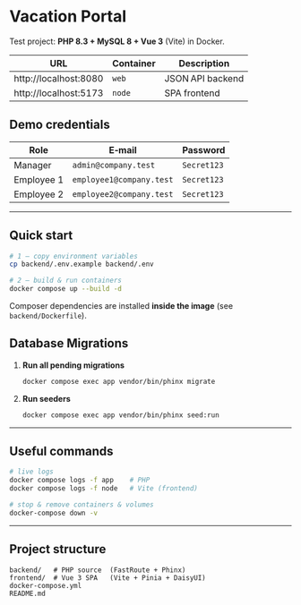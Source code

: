 # Vacation Portal

Test project: **PHP 8.3 + MySQL 8 + Vue 3** (Vite) in Docker.

| URL                         | Container | Description      |
|-----------------------------|-----------|------------------|
| http://localhost:8080       | `web`     | JSON API backend |
| http://localhost:5173       | `node`    | SPA frontend     |

## Demo credentials

| Role       | E‑mail                   | Password    |
|------------|--------------------------|-------------|
| Manager    | `admin@company.test`     | `Secret123` |
| Employee 1 | `employee1@company.test` | `Secret123` |
| Employee 2 | `employee2@company.test` | `Secret123` |

---

## Quick start

```bash
# 1 – copy environment variables
cp backend/.env.example backend/.env

# 2 – build & run containers
docker compose up --build -d
```

Composer dependencies are installed **inside the image** (see `backend/Dockerfile`).

## Database Migrations

1. **Run all pending migrations**
   ```bash
   docker compose exec app vendor/bin/phinx migrate
   ```
2. **Run seeders**
   ```bash
   docker compose exec app vendor/bin/phinx seed:run
   ```

---

## Useful commands

```bash
# live logs
docker compose logs -f app    # PHP
docker compose logs -f node   # Vite (frontend)

# stop & remove containers & volumes
docker-compose down -v
```

---

## Project structure

```
backend/   # PHP source  (FastRoute + Phinx)
frontend/  # Vue 3 SPA   (Vite + Pinia + DaisyUI)
docker-compose.yml
README.md
```

